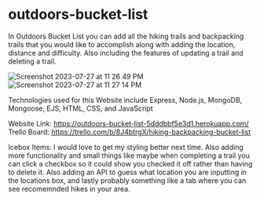 # outdoors-bucket-list
In Outdoors Bucket List you can add all the hiking trails and backpacking trails that you would like to accomplish along with adding the location, distance and difficulty. 
Also including the features of updating a trail and deleting a trail.

![Screenshot 2023-07-27 at 11 26 49 PM](https://github.com/Steverobles/outdoors-bucket-list/assets/126551900/a2894b1d-4330-481a-bba9-cff151581a25)
![Screenshot 2023-07-27 at 11 27 14 PM](https://github.com/Steverobles/outdoors-bucket-list/assets/126551900/2bdf66c3-c769-4b51-a253-0fa5919a31f3)

Technologies used for this Website include Express, Node.js, MongoDB, Mongoose, EJS, HTML, CSS, and JavaScript


Website Link: https://outdoors-bucket-list-5dddbbf5e3d1.herokuapp.com/
Trello Board: https://trello.com/b/8J4btrgX/hiking-backpacking-bucket-list

Icebox Items: I would love to get my styling better next time. Also adding more functionality and small things like maybe when completing a trail you can 
click a checkbox so it could show you checked it off rather than having to delete it. Also adding an API to guess what location you are inputting in the 
locations box, and lastly probably something like a tab where you can see recomemnded hikes in your area.
